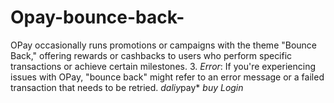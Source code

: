 # Opay-bounce-back-
 OPay occasionally runs promotions or campaigns with the theme "Bounce Back," offering rewards or cashbacks to users who perform specific transactions or achieve certain milestones. 3. *Error*: If you're experiencing issues with OPay, "bounce back" might refer to an error message or a failed transaction that needs to be retried.
*daliy*pay* *buy* *Login*
